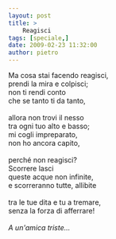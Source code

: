 ```yaml
---
layout: post
title: >
    Reagisci
tags: [speciale,]
date: 2009-02-23 11:32:00
author: pietro
---
```

Ma cosa stai facendo reagisci,<br/>prendi la mira e colpisci;<br/>non ti rendi conto<br/>che se tanto ti da tanto,<br/><br/>allora non trovi il nesso<br/>tra ogni tuo alto e basso;<br/>mi cogli impreparato,<br/>non ho ancora capito,<br/><br/>perché non reagisci?<br/>Scorrere lasci<br/>queste acque non infinite,<br/>e scorreranno tutte, allibite<br/><br/>tra le tue dita e tu a tremare,<br/>senza la forza di afferrare!<br/><br/><span style="font-style: italic">A un'amica triste...</span>
